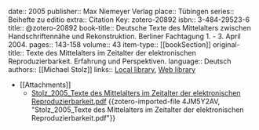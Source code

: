 date:: 2005
publisher:: Max Niemeyer Verlag
place:: Tübingen
series:: Beihefte zu editio
extra:: Citation Key: zotero-20892
isbn:: 3-484-29523-6
title:: @zotero-20892
book-title:: Deutsche Texte des Mittelalters zwischen Handschriftennähe und Rekonstruktion. Berliner Fachtagung 1. - 3. April 2004.
pages:: 143-158
volume:: 43
item-type:: [[bookSection]]
original-title:: Texte des Mittelalters im Zeitalter der elektronischen Reproduzierbarkeit. Erfahrung und Perspektiven.
language:: Deutsch
authors:: [[Michael Stolz]]
links:: [Local library](zotero://select/groups/2386895/items/QVFSHUWD), [Web library](https://www.zotero.org/groups/2386895/items/QVFSHUWD)

- [[Attachments]]
	- [Stolz_2005_Texte des Mittelalters im Zeitalter der elektronischen Reproduzierbarkeit.pdf](zotero://select/groups/2386895/items/4JM5Y2AV) {{zotero-imported-file 4JM5Y2AV, "Stolz_2005_Texte des Mittelalters im Zeitalter der elektronischen Reproduzierbarkeit.pdf"}}